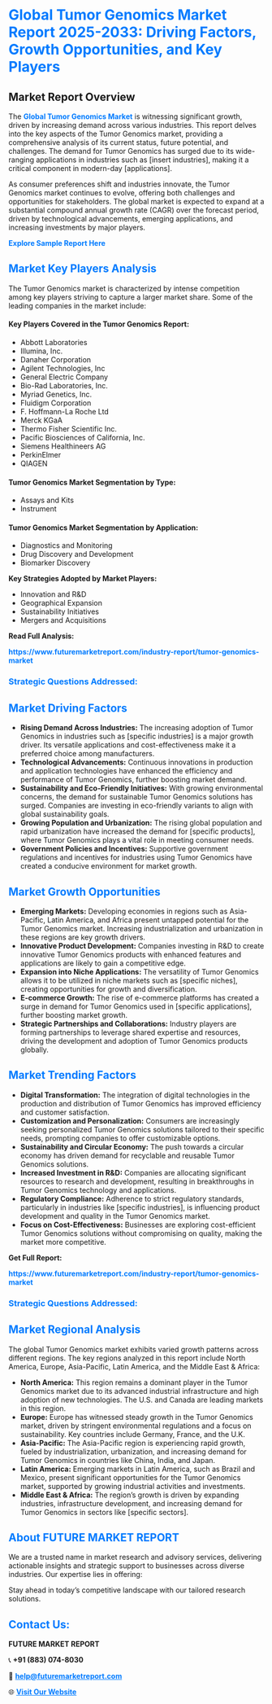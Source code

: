 <h1 style="color: #007BFF;">Global Tumor Genomics Market Report 2025-2033: Driving Factors, Growth Opportunities, and Key Players</h1>

<section id="overview">
<h2>Market Report Overview</h2>
<p>The <a href="https://www.futuremarketreport.com/industry-report/tumor-genomics-market" style="color: #007BFF; text-decoration: none;"><strong>Global Tumor Genomics Market</strong></a> is witnessing significant growth, driven by increasing demand across various industries. This report delves into the key aspects of the Tumor Genomics market, providing a comprehensive analysis of its current status, future potential, and challenges. The demand for Tumor Genomics has surged due to its wide-ranging applications in industries such as [insert industries], making it a critical component in modern-day [applications].</p>
<p>As consumer preferences shift and industries innovate, the Tumor Genomics market continues to evolve, offering both challenges and opportunities for stakeholders. The global market is expected to expand at a substantial compound annual growth rate (CAGR) over the forecast period, driven by technological advancements, emerging applications, and increasing investments by major players.</p>
</section>

<section id="overview">
<p><a href="https://www.futuremarketreport.com/request-sample/reportId=79418" style="color: #007BFF; text-decoration: none;"><strong>Explore Sample Report Here</strong></a></p>
</section>

<section id="key-players">
<h2 style="color: #007BFF;">Market Key Players Analysis</h2>
<p>The Tumor Genomics market is characterized by intense competition among key players striving to capture a larger market share. Some of the leading companies in the market include:</p>
<h4>Key Players Covered in the Tumor Genomics Report:</h4>
<ul><li>Abbott Laboratories</li><li>Illumina, Inc.</li><li>Danaher Corporation</li><li>Agilent Technologies, Inc</li><li>General Electric Company</li><li>Bio-Rad Laboratories, Inc.</li><li>Myriad Genetics, Inc.</li><li>Fluidigm Corporation</li><li>F. Hoffmann-La Roche Ltd</li><li>Merck KGaA</li><li>Thermo Fisher Scientific Inc.</li><li>Pacific Biosciences of California, Inc.</li><li>Siemens Healthineers AG</li><li>PerkinElmer</li><li>QIAGEN</li></ul>
<h4>Tumor Genomics Market Segmentation by Type:</h4>
<ul><li>Assays and Kits</li><li>Instrument</li></ul>

<h4>Tumor Genomics Market Segmentation by Application:</h4>
<ul><li>Diagnostics and Monitoring</li><li>Drug Discovery and Development</li><li>Biomarker Discovery</li></ul>
<p><strong>Key Strategies Adopted by Market Players:</strong></p>
<ul>
<li>Innovation and R&D</li>
<li>Geographical Expansion</li>
<li>Sustainability Initiatives</li>
<li>Mergers and Acquisitions</li>
</ul>
</section>

<section>
<p><strong>Read Full Analysis: </strong></p><a href="https://www.futuremarketreport.com/industry-report/tumor-genomics-market" style="color: #007BFF; text-decoration: none;"><strong>https://www.futuremarketreport.com/industry-report/tumor-genomics-market</strong></a>
<h3 style="color: #007BFF;">Strategic Questions Addressed:</h3>
</section>

<section id="driving-factors">
<h2 style="color: #007BFF;">Market Driving Factors</h2>
<ul>
<li><strong>Rising Demand Across Industries:</strong> The increasing adoption of Tumor Genomics in industries such as [specific industries] is a major growth driver. Its versatile applications and cost-effectiveness make it a preferred choice among manufacturers.</li>
<li><strong>Technological Advancements:</strong> Continuous innovations in production and application technologies have enhanced the efficiency and performance of Tumor Genomics, further boosting market demand.</li>
<li><strong>Sustainability and Eco-Friendly Initiatives:</strong> With growing environmental concerns, the demand for sustainable Tumor Genomics solutions has surged. Companies are investing in eco-friendly variants to align with global sustainability goals.</li>
<li><strong>Growing Population and Urbanization:</strong> The rising global population and rapid urbanization have increased the demand for [specific products], where Tumor Genomics plays a vital role in meeting consumer needs.</li>
<li><strong>Government Policies and Incentives:</strong> Supportive government regulations and incentives for industries using Tumor Genomics have created a conducive environment for market growth.</li>
</ul>
</section>

<section id="growth-opportunities">
<h2 style="color: #007BFF;">Market Growth Opportunities</h2>
<ul>
<li><strong>Emerging Markets:</strong> Developing economies in regions such as Asia-Pacific, Latin America, and Africa present untapped potential for the Tumor Genomics market. Increasing industrialization and urbanization in these regions are key growth drivers.</li>
<li><strong>Innovative Product Development:</strong> Companies investing in R&D to create innovative Tumor Genomics products with enhanced features and applications are likely to gain a competitive edge.</li>
<li><strong>Expansion into Niche Applications:</strong> The versatility of Tumor Genomics allows it to be utilized in niche markets such as [specific niches], creating opportunities for growth and diversification.</li>
<li><strong>E-commerce Growth:</strong> The rise of e-commerce platforms has created a surge in demand for Tumor Genomics used in [specific applications], further boosting market growth.</li>
<li><strong>Strategic Partnerships and Collaborations:</strong> Industry players are forming partnerships to leverage shared expertise and resources, driving the development and adoption of Tumor Genomics products globally.</li>
</ul>
</section>

<section id="trending-factors">
<h2 style="color: #007BFF;">Market Trending Factors</h2>
<ul>
<li><strong>Digital Transformation:</strong> The integration of digital technologies in the production and distribution of Tumor Genomics has improved efficiency and customer satisfaction.</li>
<li><strong>Customization and Personalization:</strong> Consumers are increasingly seeking personalized Tumor Genomics solutions tailored to their specific needs, prompting companies to offer customizable options.</li>
<li><strong>Sustainability and Circular Economy:</strong> The push towards a circular economy has driven demand for recyclable and reusable Tumor Genomics solutions.</li>
<li><strong>Increased Investment in R&D:</strong> Companies are allocating significant resources to research and development, resulting in breakthroughs in Tumor Genomics technology and applications.</li>
<li><strong>Regulatory Compliance:</strong> Adherence to strict regulatory standards, particularly in industries like [specific industries], is influencing product development and quality in the Tumor Genomics market.</li>
<li><strong>Focus on Cost-Effectiveness:</strong> Businesses are exploring cost-efficient Tumor Genomics solutions without compromising on quality, making the market more competitive.</li>
</ul>
</section>

<section>
<p><strong>Get Full Report: </strong></p><a href="https://www.futuremarketreport.com/industry-report/tumor-genomics-market" style="color: #007BFF; text-decoration: none;"><strong>https://www.futuremarketreport.com/industry-report/tumor-genomics-market</strong></a>
<h3 style="color: #007BFF;">Strategic Questions Addressed:</h3>
</section>


<section id="regional-analysis">
<h2 style="color: #007BFF;">Market Regional Analysis</h2>
<p>The global Tumor Genomics market exhibits varied growth patterns across different regions. The key regions analyzed in this report include North America, Europe, Asia-Pacific, Latin America, and the Middle East & Africa:</p>
<ul>
<li><strong>North America:</strong> This region remains a dominant player in the Tumor Genomics market due to its advanced industrial infrastructure and high adoption of new technologies. The U.S. and Canada are leading markets in this region.</li>
<li><strong>Europe:</strong> Europe has witnessed steady growth in the Tumor Genomics market, driven by stringent environmental regulations and a focus on sustainability. Key countries include Germany, France, and the U.K.</li>
<li><strong>Asia-Pacific:</strong> The Asia-Pacific region is experiencing rapid growth, fueled by industrialization, urbanization, and increasing demand for Tumor Genomics in countries like China, India, and Japan.</li>
<li><strong>Latin America:</strong> Emerging markets in Latin America, such as Brazil and Mexico, present significant opportunities for the Tumor Genomics market, supported by growing industrial activities and investments.</li>
<li><strong>Middle East & Africa:</strong> The region’s growth is driven by expanding industries, infrastructure development, and increasing demand for Tumor Genomics in sectors like [specific sectors].</li>
</ul>
</section>

<footer>
<h2 style="color: #007BFF;">About FUTURE MARKET REPORT</h2>
<p>We are a trusted name in market research and advisory services, delivering actionable insights and strategic support to businesses across diverse industries. Our expertise lies in offering:</p>

<p>Stay ahead in today’s competitive landscape with our tailored research solutions.</p>

<h2 style="color: #007BFF;">Contact Us:</h2>
<p><strong>FUTURE MARKET REPORT</strong></p>
<p>📞 <strong>+91 (883) 074-8030</strong></p>
<p>📧 <strong><a href="mailto:help@futuremarketreport.com" style="color: #007BFF;">help@futuremarketreport.com</a></strong></p>
<p>🌐 <strong><a href="https://www.futuremarketreport.com/" style="color: #007BFF;">Visit Our Website</a></strong></p>
</footer>